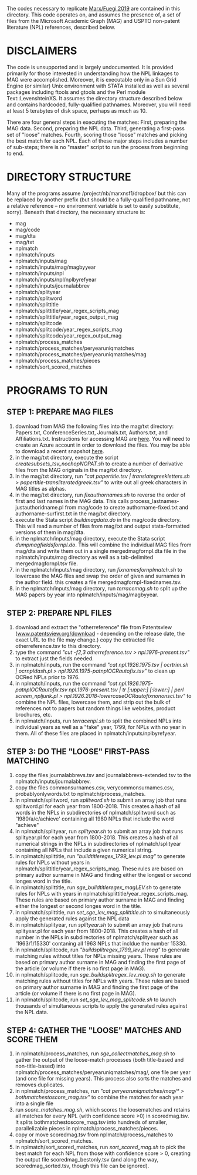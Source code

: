 The codes necessary to replicate [Marx/Fuegi 2019](https://papers.ssrn.com/sol3/papers.cfm?abstract_id=3331686) are contained in this directory. This code operates on, and assumes the presence of, a set of files from the Microsoft Academic Graph (MAG) and USPTO non-patent literature (NPL) references, described below. 

# DISCLAIMERS
The code is unsupported and is largely undocumented. It is provided primarily for those interested in understanding how the NPL linkages to MAG were accomplished. Moreover, it is executable only in a Sun Grid Engine (or similar) Unix environment with STATA installed as well as several packages including ftools and gtools and the Perl module Text::LevenshteinXS. It assumes the directory structure described below and contains hardcoded, fully-qualified pathnames. Moreover, you will need at least 5 terabytes of disk space, perhaps as much as 10.

There are four general steps in executing the matches: First, preparing the MAG data. Second, preparing the NPL data. Third, generating a first-pass set of "loose" matches. Fourth, scoring those "loose" matches and picking the best match for each NPL. Each of these major steps includes a number of sub-steps; there is no "master" script to run the process from beginning to end. 

# DIRECTORY STRUCTURE

Many of the programs assume /project/nb/marxnsf1/dropbox/ but this can be replaced by another prefix (but should be a fully-qualified pathname, not a relative reference – no environment variable is set to easily substitute, sorry). Beneath that directory, the necessary structure is:

- mag
- mag/code
- mag/dta
- mag/txt
- nplmatch
- nplmatch/inputs
- nplmatch/inputs/mag
- nplmatch/inputs/mag/magbyyear
- nplmatch/inputs/npl
- nplmatch/inputs/npl/nplbyrefyear
- nplmatch/inputs/journalabbrev
- nplmatch/splityear
- nplmatch/splitword
- nplmatch/splittitle
- nplmatch/splittitle/year_regex_scripts_mag
- nplmatch/splittitle/year_regex_output_mag
- nplmatch/splitcode
- nplmatch/splitcode/year_regex_scripts_mag
- nplmatch/splitcode/year_regex_output_mag
- nplmatch/process_matches
- nplmatch/process_matches/peryearuniqmatches
- nplmatch/process_matches/peryearuniqmatches/mag
- nplmatch/process_matches/pieces
- nplmatch/sort_scored_matches
 
# PROGRAMS TO RUN
## STEP 1: PREPARE MAG FILES
1. download from MAG the following files into the mag/txt directory: Papers.txt, ConferenceSeries.txt, Journals.txt, Authors.txt, and Affiliations.txt. Instructions for accessing MAG are [here](https://www.microsoft.com/en-us/research/project/microsoft-academic-graph/). You will need to create an Azure account in order to download the files. You may be able to download a recent snapshot [here](https://zenodo.org/record/2628216#.XRJHwIGSlGo).
1. in the mag/txt directory, execute the script _createsubsets_tsv_nochopNOPAT.sh_ to create a number of derivative files from the MAG originals in the mag/txt directory. 
1. in the mag/txt directory, run _"cat papertitle.tsv | translategreekletters.sh > papertitle-transliteratedgreek.tsv"_ to write out all greek characters in MAG titles as alphas. 
1. in the mag/txt directory, run _fixauthornames.sh_ to reverse the order of first and last names in the MAG data.  This calls process_lastnames-justauthoridname.pl from mag/code to create authorname-fixed.txt and authorname-surfirst.txt in the mag/txt directory.
1. execute the Stata script _buildmagdata.do_ in the mag/code directory. This will read a number of files from mag/txt and output stata-formatted versions of them in mag/dta.
1. in the nplmatch/inputs/mag directory, execute the Stata script _dumpmagfieldsfornpl.do_. This will combine the individual MAG files from mag/dta and write them out in a single mergedmagfornpl.dta file in the nplmatch/inputs/mag directory as well as a tab-delimited mergedmagfornpl.tsv file.
1. in the nplmatch/inputs/mag directory, run _fixnamesfornplmatch.sh_ to lowercase the MAG files and swap the order of given and surnames in the author field. this creates a file mergedmagfornpl-fixednames.tsv.
1. in the nplmatch/inputs/mag directory, run _terracemag.sh_ to split up the MAG papers by year into nplmatch/inputs/mag/magbyyear.



## STEP 2: PREPARE NPL FILES
1. download and extract the "otherreference" file from Patentsview (www.patentsview.org/download - depending on the release date, the exact URL to the file may change.) copy the extracted file otherreference.tsv to this directory.
1. type the command _"cut -f2,3 otherreference.tsv > npl.1976-present.tsv"_ to extract just the fields needed.
1. in nplmatch/inputs, run the command _"cat npl.1926.1975.tsv | ocrtrim.sh | ocrnpldash.pl > npl.1926.1975-patnplOCRautofix.tsv"_ to clean up OCRed NPLs prior to 1976.
1. in nplmatch/inputs, run the command _"cat npl.1926.1975-patnplOCRautofix.tsv npl.1976-present.tsv | tr [:upper:] [:lower:] | perl screen_npljunk.pl > npl.1926.2018-lowercaseOCRautofixnononsci.tsv"_ to combine the NPL files, lowercase them, and strip out the bulk of references not to papers but random things like websites, product brochures, etc.
1. in nplmatch/inputs, run _terracenpl.sh_ to split the combined NPLs into individual years as well as a "fake" year, 1799, for NPLs with no year in them. All of these files are placed in nplmatch/inputs/nplbyrefyear.


## STEP 3: DO THE "LOOSE" FIRST-PASS MATCHING
1. copy the files journalabbrevs.tsv and journalabbrevs-extended.tsv to the nplmatch/inputs/journalabbrev.
1. copy the files commonsurnames.csv, verycommonsurnames.csv, probablyonlywords.txt to nplmatch/process_matches.
1. in nplmatch/splitword, run _splitword.sh_ to submit an array job that runs splitword.pl for each year from 1800-2018. This creates a hash of all words in the NPLs in subdirectories of nplmatch/splitword such as '1980/a/c/achieve' containing all 1980 NPLs that include the word "achieve"
1. in nplmatch/splityear, run _splityear.sh_ to submit an array job that runs splityear.pl for each year from 1800-2018. This creates a hash of all numerical strings in the NPLs in subdirectories of nplmatch/splityear containing all NPLs that include a given numerical string.
1. in nplmatch/splittitle, run _"buildtitleregex_1799_lev.pl mag"_ to generate rules for NPLs without years in nplmatch/splittitle/year_regex_scripts_mag.  These rules are based on primary author surname in MAG and finding either the longest or second longes word in the title.
1. in nplmatch/splittitle, run _sge_buildtitleregex_magLEV.sh_ to generate rules for NPLs with years in nplmatch/splittitle/year_regex_scripts_mag.  These rules are based on primary author surname in MAG and finding either the longest or second longes word in the title.
1. in nplmatch/splittitle, run _set_sge_lev_mag_splittitle.sh_ to simultaneously apply the generated rules against the NPL data
1. in nplmatch/splityear, run _splityear.sh_ to submit an array job that runs splityear.pl for each year from 1800-2018.  This creates a hash of all number in the NPLs in subdirectories of nplmatch/splityear such as '1963/1/15330' contaning all 1963 NPLs that incldue the number 15330. 
1. in nplmatch/splitcode, run _"buildsplitregex_1799_lev.pl mag"_ to generate matching rules without titles for NPLs missing years.  These rules are based on primary author surname in MAG and finding the first page of the article (or volume if there is no first page in MAG).
1. in nplmatch/splitcode, run _sge_buildsplitregex_lev_mag.sh_ to generate matching rules without titles for NPLs with years.  These rules are based on primary author surname in MAG and finding the first page of the article (or volume if there is no first page in MAG).
1. in nplmatch/splitcode, run _set_sge_lev_mag_splitcode.sh_ to launch thousands of simultaneous scripts to apply the generated rules against the NPL data.

## STEP 4: GATHER THE "LOOSE" MATCHES AND SCORE THEM
1. in nplmatch/process_matches, run _sge_collectmatches_mag.sh_ to gather the output of the loose-match processes (both title-based and non-title-based) into nplmatch/process_matches/peryearuniqmatches/mag/, one file per year (and one file for missing years).  This process also sorts the matches and removes duplicates.
1. in nplmatch/process_matches, run _"cat peryearuniqmatches/mag/* > bothmatchestoscore_mag.tsv"_ to combine the matches for each year into a single file
1. run _score_matches_mag.sh_, which scores the loosematches and retains all matches for every NPL (with confidence score >0) in scoredmag.tsv. It splits bothmatchestoscore_mag.tsv into hundreds of smaller, parallelizable pieces in nplmatch/process_matches/pieces. 
1. copy or move scoredmag.tsv from nplmatch/process_matches to nplmatch/sort_scored_matches.
1. in nplmatch/sort_scored_matches, run _sort_scored_mag.sh_ to pick the best match for each NPL from those with confidence score > 0, creating the output file scoredmag_bestonly.tsv (and along the way, scoredmag_sorted.tsv, though this file can be ignored).

